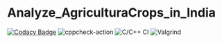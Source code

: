 # Analyze_AgriculturaCrops_in_India
[![Codacy Badge](https://app.codacy.com/project/badge/Grade/c36c027fe7594b0b84ca52895238943b)](https://www.codacy.com/gh/L99002516/Mini_project/dashboard?utm_source=github.com&amp;utm_medium=referral&amp;utm_content=L99002516/Mini_project&amp;utm_campaign=Badge_Grade)
![cppcheck-action](https://github.com/L99002516/Analyze_AgriculturaCrops_in_India/workflows/cppcheck-action/badge.svg)
![C/C++ CI](https://github.com/L99002516/Analyze_AgriculturaCrops_in_India/workflows/C/C++%20CI/badge.svg)
![Valgrind](https://github.com/L99002516/Analyze_AgriculturaCrops_in_India/workflows/Valgrind/badge.svg)
